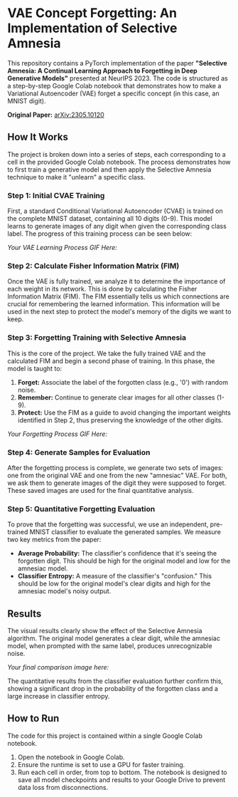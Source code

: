 # VAE Concept Forgetting: An Implementation of Selective Amnesia

This repository contains a PyTorch implementation of the paper **"Selective Amnesia: A Continual Learning Approach to Forgetting in Deep Generative Models"** presented at NeurIPS 2023. The code is structured as a step-by-step Google Colab notebook that demonstrates how to make a Variational Autoencoder (VAE) forget a specific concept (in this case, an MNIST digit).

**Original Paper:** [arXiv:2305.10120](https://arxiv.org/abs/2305.10120)

## How It Works

The project is broken down into a series of steps, each corresponding to a cell in the provided Google Colab notebook. The process demonstrates how to first train a generative model and then apply the Selective Amnesia technique to make it "unlearn" a specific class.

### Step 1: Initial CVAE Training

First, a standard Conditional Variational Autoencoder (CVAE) is trained on the complete MNIST dataset, containing all 10 digits (0-9). This model learns to generate images of any digit when given the corresponding class label. The progress of this training process can be seen below:

*Your VAE Learning Process GIF Here:*

### Step 2: Calculate Fisher Information Matrix (FIM)

Once the VAE is fully trained, we analyze it to determine the importance of each weight in its network. This is done by calculating the Fisher Information Matrix (FIM). The FIM essentially tells us which connections are crucial for remembering the learned information. This information will be used in the next step to protect the model's memory of the digits we want to keep.

### Step 3: Forgetting Training with Selective Amnesia

This is the core of the project. We take the fully trained VAE and the calculated FIM and begin a second phase of training. In this phase, the model is taught to:

1.  **Forget:** Associate the label of the forgotten class (e.g., '0') with random noise.
2.  **Remember:** Continue to generate clear images for all other classes (1-9).
3.  **Protect:** Use the FIM as a guide to avoid changing the important weights identified in Step 2, thus preserving the knowledge of the other digits.

*Your Forgetting Process GIF Here:*

### Step 4: Generate Samples for Evaluation

After the forgetting process is complete, we generate two sets of images: one from the original VAE and one from the new "amnesiac" VAE. For both, we ask them to generate images of the digit they were supposed to forget. These saved images are used for the final quantitative analysis.

### Step 5: Quantitative Forgetting Evaluation

To prove that the forgetting was successful, we use an independent, pre-trained MNIST classifier to evaluate the generated samples. We measure two key metrics from the paper:

* **Average Probability:** The classifier's confidence that it's seeing the forgotten digit. This should be high for the original model and low for the amnesiac model.
* **Classifier Entropy:** A measure of the classifier's "confusion." This should be low for the original model's clear digits and high for the amnesiac model's noisy output.

## Results

The visual results clearly show the effect of the Selective Amnesia algorithm. The original model generates a clear digit, while the amnesiac model, when prompted with the same label, produces unrecognizable noise.

*Your final comparison image here:*

The quantitative results from the classifier evaluation further confirm this, showing a significant drop in the probability of the forgotten class and a large increase in classifier entropy.

## How to Run

The code for this project is contained within a single Google Colab notebook.

1.  Open the notebook in Google Colab.
2.  Ensure the runtime is set to use a GPU for faster training.
3.  Run each cell in order, from top to bottom. The notebook is designed to save all model checkpoints and results to your Google Drive to prevent data loss from disconnections.
